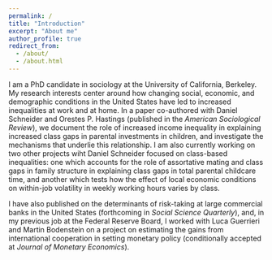 ```yaml
---
permalink: /
title: "Introduction"
excerpt: "About me"
author_profile: true
redirect_from: 
  - /about/
  - /about.html
---
```

I am a PhD candidate in sociology at the University of California, Berkeley. My research interests center around how changing social, economic, and demographic conditions in the United States have led to increased inequalities at work and at home. In a paper co-authored with Daniel Schneider and Orestes P. Hastings (published in the _American Sociological Review_), we document the role of increased income inequality in explaining increased class gaps in parental investments in children, and investigate the mechanisms that underlie this relationship. I am also currently working on two other projects wiht Daniel Schneider focused on class-based inequalities: one which accounts for the role of assortative mating and class gaps in family structure in explaining class gaps in total parental childcare time, and another which tests how the effect of local economic conditions on within-job volatility in weekly working hours varies by class.

I have also published on the determinants of risk-taking at large commercial banks in the United States (forthcoming in _Social Science Quarterly_), and, in my previous job at the Federal Reserve Board, I worked with Luca Guerrieri and Martin Bodenstein on a project on estimating the gains from international cooperation in setting monetary policy (conditionally accepted at _Journal of Monetary Economics_).
